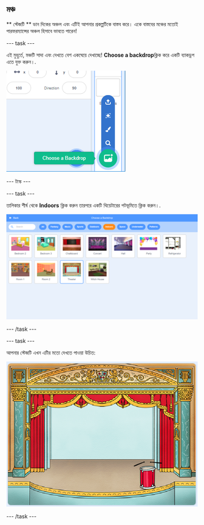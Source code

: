 ## মঞ্চ

** স্টেজটি ** ডান দিকের অঞ্চল এবং এটিই আপনার প্রকল্পটিকে বাস্তব করে। একে বাস্তবের মঞ্চের মতোই পারফরম্যান্সের অঞ্চল হিসাবে ভাবতে পারেন!

\--- task \---

এই মুহুর্তে, মঞ্চটি সাদা এবং দেখতে বেশ একঘেয়ে দেখাচ্ছে! **Choose a backdrop**ক্লিক করে একটি ব্যাকড্রপ এতে যুক্ত করুন।.

![স্ক্রিনশট](images/band-stage-choose.png)

\--- টাস্ক \---

\--- task \---

তালিকার শীর্ষ থেকে **Indoors** ক্লিক করুন তারপরে একটি থিয়েটারের পটভূমিতে ক্লিক করুন।.

![স্ক্রিনশট](images/band-backdrop.png)

\--- /task \---

\--- task \---

আপনার স্টেজটি এখন এটির মতো দেখতে পাওয়া উচিত:

![স্ক্রিনশট](images/band-stage.png)

\--- /task \---